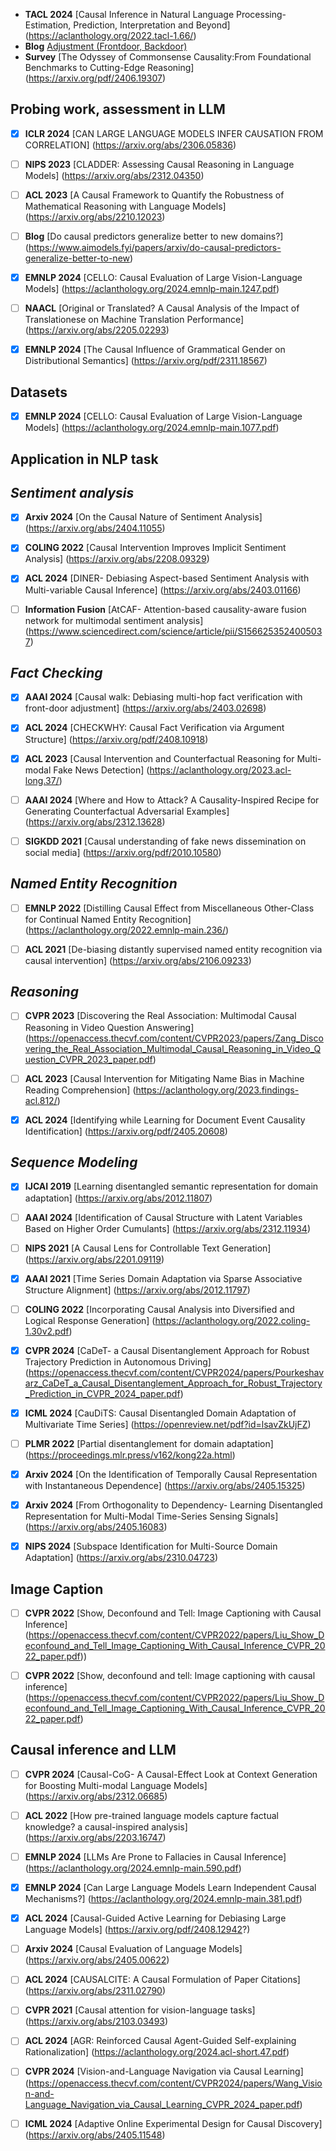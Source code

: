 

- **TACL 2024** [Causal Inference in Natural Language Processing- Estimation, Prediction, Interpretation and Beyond] (https://aclanthology.org/2022.tacl-1.66/)
- **Blog** [Adjustment (Frontdoor, Backdoor)](https://causalwizard.app/inference/article/adjustment)
- **Survey** [The Odyssey of Commonsense Causality:From Foundational Benchmarks to Cutting-Edge Reasoning] (https://arxiv.org/pdf/2406.19307)


## **Probing work, assessment in LLM**

- [x]  **ICLR 2024** [CAN LARGE LANGUAGE MODELS INFER CAUSATION FROM CORRELATION]  (https://arxiv.org/abs/2306.05836)

- [ ] **NIPS 2023** [CLADDER: Assessing Causal Reasoning in Language Models]  (https://arxiv.org/abs/2312.04350)

- [ ]  **ACL 2023** [A Causal Framework to Quantify the Robustness of Mathematical Reasoning with Language Models]  (https://arxiv.org/abs/2210.12023)
   
- [ ]  **Blog** [Do causal predictors generalize better to new domains?] (https://www.aimodels.fyi/papers/arxiv/do-causal-predictors-generalize-better-to-new)

- [x]  **EMNLP 2024** [CELLO: Causal Evaluation of Large Vision-Language Models]  (https://aclanthology.org/2024.emnlp-main.1247.pdf)

- [ ]  **NAACL** [Original or Translated? A Causal Analysis of the Impact of Translationese on Machine Translation Performance]  (https://arxiv.org/abs/2205.02293)

- [x]  **EMNLP 2024** [The Causal Influence of Grammatical Gender on Distributional Semantics] (https://arxiv.org/pdf/2311.18567)


   

## **Datasets**

- [x]  **EMNLP 2024** [CELLO: Causal Evaluation of Large Vision-Language Models] (https://aclanthology.org/2024.emnlp-main.1077.pdf)

   

## **Application in NLP task**

## *Sentiment analysis*
- [x]  **Arxiv 2024** [On the Causal Nature of Sentiment Analysis]  (https://arxiv.org/abs/2404.11055)
   
- [x] **COLING 2022** [Causal Intervention Improves Implicit Sentiment Analysis]  (https://arxiv.org/abs/2208.09329)

- [x] **ACL 2024** [DINER- Debiasing Aspect-based Sentiment Analysis with Multi-variable Causal Inference]  (https://arxiv.org/abs/2403.01166)

- [ ] **Information Fusion** [AtCAF- Attention-based causality-aware fusion network for multimodal sentiment analysis]  (https://www.sciencedirect.com/science/article/pii/S1566253524005037)



## *Fact Checking*

 - [x] **AAAI 2024** [Causal walk: Debiasing multi-hop fact verification with front-door adjustment]  (https://arxiv.org/abs/2403.02698)
   
- [x] **ACL 2024** [CHECKWHY: Causal Fact Verification via Argument Structure]  (https://arxiv.org/pdf/2408.10918)

- [x] **ACL 2023** [Causal Intervention and Counterfactual Reasoning for Multi-modal Fake News Detection] (https://aclanthology.org/2023.acl-long.37/)

- [ ] **AAAI 2024** [Where and How to Attack? A Causality-Inspired Recipe for Generating Counterfactual Adversarial Examples]  (https://arxiv.org/abs/2312.13628)

- [ ] **SIGKDD 2021** [Causal understanding of fake news dissemination on social media]  (https://arxiv.org/pdf/2010.10580)





## *Named Entity Recognition*

- [ ] **EMNLP 2022** [Distilling Causal Effect from Miscellaneous Other-Class for Continual Named Entity Recognition]  (https://aclanthology.org/2022.emnlp-main.236/)
   
- [ ] **ACL 2021** [De-biasing distantly supervised named entity recognition via causal intervention]  (https://arxiv.org/abs/2106.09233)


## *Reasoning*

- [ ] **CVPR 2023** [Discovering the Real Association: Multimodal Causal Reasoning in Video Question Answering]  (https://openaccess.thecvf.com/content/CVPR2023/papers/Zang_Discovering_the_Real_Association_Multimodal_Causal_Reasoning_in_Video_Question_CVPR_2023_paper.pdf)

- [ ] **ACL 2023** [Causal Intervention for Mitigating Name Bias in Machine Reading Comprehension]  (https://aclanthology.org/2023.findings-acl.812/)

- [x] **ACL 2024** [Identifying while Learning for Document Event Causality Identification]  (https://arxiv.org/pdf/2405.20608)




## *Sequence Modeling*

- [x] **IJCAI 2019** [Learning disentangled semantic representation for domain adaptation] (https://arxiv.org/abs/2012.11807)

- [ ] **AAAI 2024** [Identification of Causal Structure with Latent Variables Based on Higher Order Cumulants] (https://arxiv.org/abs/2312.11934)
   
- [ ] **NIPS 2021** [A Causal Lens for Controllable Text Generation]  (https://arxiv.org/abs/2201.09119)

- [x] **AAAI 2021** [Time Series Domain Adaptation via Sparse Associative Structure Alignment]  (https://arxiv.org/abs/2012.11797)

- [ ] **COLING 2022** [Incorporating Causal Analysis into Diversified and Logical Response Generation]  (https://aclanthology.org/2022.coling-1.30v2.pdf)

- [x] **CVPR 2024** [CaDeT- a Causal Disentanglement Approach for Robust Trajectory Prediction in Autonomous Driving]  (https://openaccess.thecvf.com/content/CVPR2024/papers/Pourkeshavarz_CaDeT_a_Causal_Disentanglement_Approach_for_Robust_Trajectory_Prediction_in_CVPR_2024_paper.pdf)

- [x] **ICML 2024** [CauDiTS: Causal Disentangled Domain Adaptation of Multivariate Time Series]  (https://openreview.net/pdf?id=lsavZkUjFZ)

- [ ] **PLMR 2022** [Partial disentanglement for domain adaptation]  (https://proceedings.mlr.press/v162/kong22a.html)

- [x] **Arxiv 2024** [On the Identification of Temporally Causal Representation with Instantaneous Dependence]  (https://arxiv.org/abs/2405.15325)

- [x] **Arxiv 2024** [From Orthogonality to Dependency- Learning Disentangled Representation for Multi-Modal Time-Series Sensing Signals]  (https://arxiv.org/abs/2405.16083)

- [x] **NIPS 2024** [Subspace Identification for Multi-Source Domain Adaptation]  (https://arxiv.org/abs/2310.04723)





## **Image Caption**

- [ ] **CVPR 2022** [Show, Deconfound and Tell: Image Captioning with Causal Inference] (https://openaccess.thecvf.com/content/CVPR2022/papers/Liu_Show_Deconfound_and_Tell_Image_Captioning_With_Causal_Inference_CVPR_2022_paper.pdf))

- [ ] **CVPR 2022** [Show, deconfound and tell: Image captioning with causal inference]  (https://openaccess.thecvf.com/content/CVPR2022/papers/Liu_Show_Deconfound_and_Tell_Image_Captioning_With_Causal_Inference_CVPR_2022_paper.pdf)









 ## **Causal inference and LLM**

- [ ] **CVPR 2024** [Causal-CoG- A Causal-Effect Look at Context Generation for Boosting Multi-modal Language Models]  (https://arxiv.org/abs/2312.06685)

- [ ] **ACL 2022** [How pre-trained language models capture factual knowledge? a causal-inspired analysis]  (https://arxiv.org/abs/2203.16747)

- [ ] **EMNLP 2024** [LLMs Are Prone to Fallacies in Causal Inference]  (https://aclanthology.org/2024.emnlp-main.590.pdf)

- [x] **EMNLP 2024** [Can Large Language Models Learn Independent Causal Mechanisms?] (https://aclanthology.org/2024.emnlp-main.381.pdf)

- [x] **ACL 2024** [Causal-Guided Active Learning for Debiasing Large Language Models]  (https://arxiv.org/pdf/2408.12942?)
   
- [ ] **Arxiv 2024** [Causal Evaluation of Language Models]  (https://arxiv.org/abs/2405.00622)

- [ ] **ACL 2024** [CAUSALCITE: A Causal Formulation of Paper Citations]  (https://arxiv.org/abs/2311.02790)

- [ ] **CVPR 2021** [Causal attention for vision-language tasks]  (https://arxiv.org/abs/2103.03493)

- [ ] **ACL 2024** [AGR: Reinforced Causal Agent-Guided Self-explaining Rationalization]  (https://aclanthology.org/2024.acl-short.47.pdf)

- [ ] **CVPR 2024** [Vision-and-Language Navigation via Causal Learning]  (https://openaccess.thecvf.com/content/CVPR2024/papers/Wang_Vision-and-Language_Navigation_via_Causal_Learning_CVPR_2024_paper.pdf)

- [ ] **ICML 2024** [Adaptive Online Experimental Design for Causal Discovery]  (https://arxiv.org/abs/2405.11548)










 
   
